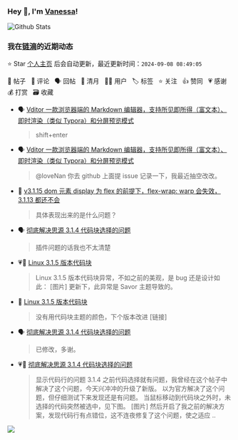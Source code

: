 ### Hey 👋, I'm [Vanessa](http://vanessa.b3log.org/)!

![Github Stats](https://github-readme-stats.vercel.app/api?username=Vanessa219&show_icons=true)

<!--events start -->

### 我在[链滴](https://ld246.com)的近期动态

⭐️ Star [个人主页](https://github.com/Vanessa219/Vanessa219) 后会自动更新，最近更新时间：`2024-09-08 08:49:05`

📝 帖子 &nbsp; 💬 评论 &nbsp; 🗣 回帖 &nbsp; 🌙 清月 &nbsp; 👨‍💻 用户 &nbsp; 🏷️ 标签 &nbsp; ⭐️ 关注 &nbsp; 👍 赞同 &nbsp; 💗 感谢 &nbsp; 💰 打赏 &nbsp; 🗃 收藏

* 🗣 [Vditor 一款浏览器端的 Markdown 编辑器，支持所见即所得（富文本）、即时渲染（类似 Typora）和分屏预览模式](https://ld246.com/article/1549638745630/comment/1725525231771#comments)

  > shift+enter
* 🗣 [Vditor 一款浏览器端的 Markdown 编辑器，支持所见即所得（富文本）、即时渲染（类似 Typora）和分屏预览模式](https://ld246.com/article/1549638745630/comment/1722305843079#comments)

  > @loveNan 你去 github 上面提 issue 记录一下，我最近抽空改改。
* 💬 [v3.1.15 dom 元素 display 为 flex 的前提下，flex-wrap: warp 会失效，3.1.13 都还不会](https://ld246.com/article/1725440349684/comment/1725463964511#comments)

  > 具体表现出来的是什么问题？
* 🗣 [彻底解决思源 3.1.4 代码块选择的问题](https://ld246.com/article/1724861627569/comment/1725171324920#comments)

  > 插件问题的话我也不太清楚
* 💗📝 [Linux 3.1.5 版本代码块](https://ld246.com/article/1725356267802)

  > Linux 3.1.5 版本代码块异常，不如之前的美观，是 bug 还是设计如此： [图片] 更新下，此异常是 Savor 主题导致的。
* 💬 [Linux 3.1.5 版本代码块](https://ld246.com/article/1725356267802/comment/1725463675001#comments)

  > 没有用代码块主题的颜色，下个版本改进 [链接]
* 🗣 [彻底解决思源 3.1.4 代码块选择的问题](https://ld246.com/article/1724861627569/comment/1724912566131#comments)

  > 已修改，多谢。
* 💗📝 [彻底解决思源 3.1.4 代码块选择的问题](https://ld246.com/article/1724861627569)

  > 显示代码行的问题 3.1.4 之前代码选择就有问题，我曾经在这个帖子中解决了这个问题，今天兴冲冲的升级了新版。 以为官方解决了这个问题，但仔细测试下来发现还是有问题。 当鼠标移动到代码块之外时，未选择的代码突然被选中，见下图。 [图片] 然后开启了我之前的解决方案，发现代码行有点错位，这不连夜修复了这个问题，使之适应  ..


<!--events end -->

<a title="Hits" target="_blank" href="https://github.com/Vanessa219/Vanessa219"><img src="https://hits.b3log.org/Vanessa219/Vanessa219.svg"></a>
